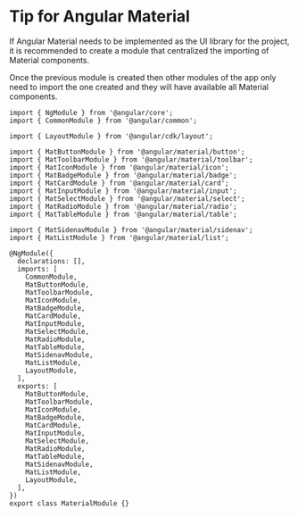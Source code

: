 # Tip for Angular Material

If Angular Material needs to be implemented as the UI library for the project, it is recommended to create a module that centralized the importing of Material components.

Once the previous module is created then other modules of the app only need to import the one created and they will have available all Material components.

```text
import { NgModule } from '@angular/core';
import { CommonModule } from '@angular/common';

import { LayoutModule } from '@angular/cdk/layout';

import { MatButtonModule } from '@angular/material/button';
import { MatToolbarModule } from '@angular/material/toolbar';
import { MatIconModule } from '@angular/material/icon';
import { MatBadgeModule } from '@angular/material/badge';
import { MatCardModule } from '@angular/material/card';
import { MatInputModule } from '@angular/material/input';
import { MatSelectModule } from '@angular/material/select';
import { MatRadioModule } from '@angular/material/radio';
import { MatTableModule } from '@angular/material/table';

import { MatSidenavModule } from '@angular/material/sidenav';
import { MatListModule } from '@angular/material/list';

@NgModule({
  declarations: [],
  imports: [
    CommonModule,
    MatButtonModule,
    MatToolbarModule,
    MatIconModule,
    MatBadgeModule,
    MatCardModule,
    MatInputModule,
    MatSelectModule,
    MatRadioModule,
    MatTableModule,
    MatSidenavModule,
    MatListModule,
    LayoutModule,
  ],
  exports: [
    MatButtonModule,
    MatToolbarModule,
    MatIconModule,
    MatBadgeModule,
    MatCardModule,
    MatInputModule,
    MatSelectModule,
    MatRadioModule,
    MatTableModule,
    MatSidenavModule,
    MatListModule,
    LayoutModule,
  ],
})
export class MaterialModule {}

```

